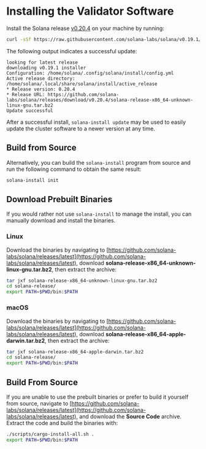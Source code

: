 # Installing the Validator Software

Install the Solana release [v0.20.4](https://github.com/solana-labs/solana/releases/tag/v0.20.4) on your machine by running:

```bash
curl -sSf https://raw.githubusercontent.com/solana-labs/solana/v0.19.1/install/solana-install-init.sh | sh -s - 0.20.4
```

The following output indicates a successful update:

```text
looking for latest release
downloading v0.19.1 installer
Configuration: /home/solana/.config/solana/install/config.yml
Active release directory: /home/solana/.local/share/solana/install/active_release
* Release version: 0.20.4
* Release URL: https://github.com/solana-labs/solana/releases/download/v0.20.4/solana-release-x86_64-unknown-linux-gnu.tar.bz2
Update successful
```

After a successful install, `solana-install update` may be used to easily update the cluster software to a newer version at any time.

## Build from Source

Alternatively, you can build the `solana-install` program from source and run the following command to obtain the same result:

```bash
solana-install init
```

## Download Prebuilt Binaries

If you would rather not use `solana-install` to manage the install, you can manually download and install the binaries.

### Linux

Download the binaries by navigating to [https://github.com/solana-labs/solana/releases/latest](https://github.com/solana-labs/solana/releases/latest), download **solana-release-x86\_64-unknown-linux-gnu.tar.bz2**, then extract the archive:

```bash
tar jxf solana-release-x86_64-unknown-linux-gnu.tar.bz2
cd solana-release/
export PATH=$PWD/bin:$PATH
```

### macOS

Download the binaries by navigating to [https://github.com/solana-labs/solana/releases/latest](https://github.com/solana-labs/solana/releases/latest), download **solana-release-x86\_64-apple-darwin.tar.bz2**, then extract the archive:

```bash
tar jxf solana-release-x86_64-apple-darwin.tar.bz2
cd solana-release/
export PATH=$PWD/bin:$PATH
```

## Build From Source

If you are unable to use the prebuilt binaries or prefer to build it yourself from source, navigate to [https://github.com/solana-labs/solana/releases/latest](https://github.com/solana-labs/solana/releases/latest), and download the **Source Code** archive. Extract the code and build the binaries with:

```bash
./scripts/cargo-install-all.sh .
export PATH=$PWD/bin:$PATH
```
